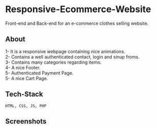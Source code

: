 # Responsive-Ecommerce-Website
Front-end and Back-end for an e-commerce clothes selling website.
## About
1- It is a responsive webpage containing nice animations. <br />
2- Contains a well authenticated contact, login and sinup froms.<br />
3- Contains many categories regarding items.<br />
4- A nice Footer.<br />
5- Authenticated Payment Page.<br />
5- A nice Cart Page.

## Tech-Stack
`HTML, CSS, JS, PHP`
## Screenshots

